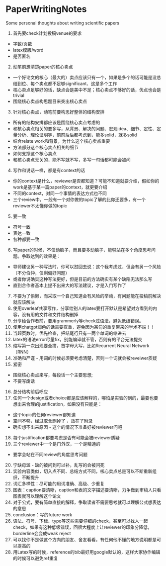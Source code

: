 # PaperWritingNotes
Some personal thoughts about writing scientific papers

1. 首先要check计划投稿venue的要求
* 字数/页数
* latex模版/word
* 是否匿名
  
2. 动笔前想清楚paper的核心卖点
* 一个好论文的核心（最大的）卖点应该只有一个，如果是多个的话可能是没总结到位、每个卖点都不足够significant、这是多个工作
* 核心卖点足够好的话，缺点会是美中不足；核心卖点不够好的话，优点也会是trivial
* 围绕核心卖点构思题目来突出核心卖点
  
3. 针对核心卖点，动笔前要构思好整体的结构安排
* 所有的结构安排都应该是围绕核心卖点考虑的
* 和核心卖点相关的要多写，从背景、解决的问题、宏观idea、细节、定性、定量分析、理论证明等，前前后后都考虑到，能多solid，就多solid
* 结合relate work和背景，为什么这个核心卖点重要
* 方法部分这个核心卖点相关的细节
* 如何支撑这个核心卖点
* 和核心卖点无关的，能不写就不写，多写一句话都可能会被问
  
4. 写作和说话一样，都是有context的话
* 你的context是什么，reviewer是否都知道？可能不知道就要介绍，假如你的work是基于某一篇paper的context，就更要介绍
* 不同的context，对同一个事情的表达方式也不同
* 三个review中，一般有一个对你做的topic了解的比你还要多，有一个reviewer不太懂你做的topic
  
5. 要一致
* 符号一致
* 表达一致
* 各种都要一致
  
6. 写paper的时候，不仅动脑子，而且要多动脑子，能够站在多个角度思考问题。争取达到的效果是：
* 导师建议另一种写法时，你可以怼回去说：这个我考虑过，但会有另一个风险（不分伯仲，仅剩偏好问题）
* 或者你说确实这种写法更好，但是目前的方法确实有某个缺陷无法那么写
* 直到合作者基本上提不出来大的写法建议，才是入门写作了
  
7. 不要为了偷懒，而采取一个自己知道会有风险的举动，有问题能在投稿前解决就应该解决
8. 使用overleaf共享写作，分享给别人的latex要打开默认是希望对方看到的内容，没有用的文件和文件结构删掉
9. 分享给合作者前，要用grammerly等check过语法，避免低级错误。
10. 使用chatgpt润色的话需要查重，避免因为某句的重复带来的学术不端！！
11. 当超页数时，优先检查，把结尾行只有一两个单词的缩进去
12. latex的语法error尽量fix，别能编译就不管，否则有的平台无法提交
13. 缩写第一次出现要全拼，首字母大写，比如Recurrent Neural Network （RNN）
14. 准确和严谨 - 用词的时候必须要考虑清楚，否则一个词就会被reveiwer质疑
15. 紧密
* 围绕核心卖点来写，每段话一个主要思想;
* 不要写废话 
16. 总分结构前后呼应 
17. 任何一个design或者choice都是应该解释的，哪怕是实验的到的，最要也要想出来合理的justification，如果没有只能是： 
* 这个topic的任何reviewer都知道 
* 空间不够，经过取舍删掉了 ，放在了附录
* 确实想不出来原因 - 这个的情况下准备好被reviewer问吧 
18. 每个justification都要考虑是否有可能会被reviewer质疑 
19. 三个reviewer中一个是门外汉，一个是精通的
* 要学会站在不同review的角度思考问题 
20. 宁缺毋滥 - 缺的被问到可以补，乱写的会被问死 
21. 实验内容类似，切入点不同、总结方式不同，核心卖点总是可以不断重新组织，不断提升 
22. 词汇多样性：尽可能的用词准确、高级、少重复 
23. 图表：caption要清晰，caption和表的文字描述要清晰，力争做到审稿人只看图表就可以理解这个论文 
24. 对于公式，要有简单直接的解释，争取读者不需要思考就可以理解公式想表达的意思
25. conclusion：写的future work 
26. 语法、符号、下标、typo等这些需要仔细的check，甚至可以找人一起check，如果有这种低级错误，回很大程度上让reviewer的印象分降低，borderline会变成weak reject 
27. 可以找你不是做这个方向的朋友、舍友看看，有任何他不懂的地方说明都是可以提高的
28. 用Latex写的时候，reference的bib最好用google默认的，这样大家协作编辑的时候可以避免ref重复
